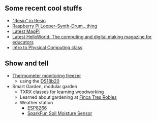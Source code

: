 ## Some recent cool stuffs

* ["Resin" in Resin](https://resin.io/blog/resin-in-resin-how-to-make-a-literal-embedded-device/)
* [Raspberry Pi Looper-Synth-Drum…thing](https://www.raspberrypi.org/blog/raspberry-pi-looper/)
* [Latest MagPi](https://www.raspberrypi.org/magpi-issues/MagPi58.pdf)
* [Latest HelloWorld: The computing and digital making magazine for educators](http://s3-eu-west-1.amazonaws.com/rpi-magazines/issues/full_pdfs/000/000/003/original/HelloWorld02.pdf?1495793062)
* [Intro to Physical Computing class](https://txrxlabs.org/classes/253/raspberry-pi-101-intro-to-physical-computing/)


## Show and tell

* [Thermometer monitoring freezer](./thermometer-project-slides.pdf)
  * using the [DS18b20](https://www.amazon.com/Vktech-DS18b20-Waterproof-Temperature-Transmitter/dp/B00CHEZ250)
* Smart Garden, modular garden
  * TXRX classes for learning woodworking
  * Learned about gardening at [Finca Tres Robles](http://www.smallplaces.org/fincatresrobles/)
  * Weather station
    * [ESP8266](https://www.amazon.com/HiLetgo-Version-NodeMCU-Internet-Development/dp/B010O1G1ES)
    * [SparkFun Soil Moisture Sensor](https://www.sparkfun.com/products/13322)
    